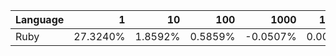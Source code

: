 | Language | 1 | 10 | 100 | 1000 | 10000 | 100000 |
| --- |  ---:| ---:| ---:| ---:| ---:| ---:|
| Ruby | 27.3240% | 1.8592% | 0.5859% | -0.0507% | 0.0002% | 0.0002% |
